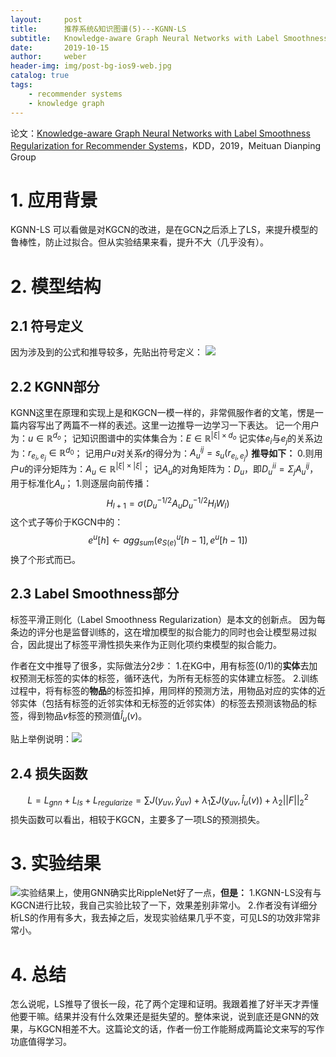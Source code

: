 ```yaml
---
layout:     post
title:      推荐系统&知识图谱(5)---KGNN-LS
subtitle:   Knowledge-aware Graph Neural Networks with Label Smoothness Regularization for Recommender Systems
date:       2019-10-15
author:     weber
header-img: img/post-bg-ios9-web.jpg
catalog: true
tags:
    - recommender systems
    - knowledge graph
---
```

论文：[Knowledge-aware Graph Neural Networks with Label Smoothness Regularization for Recommender Systems](https://arxiv.org/abs/1905.04413)，KDD，2019，Meituan Dianping Group

 # 1. 应用背景
KGNN-LS 可以看做是对KGCN的改进，是在GCN之后添上了LS，来提升模型的鲁棒性，防止过拟合。但从实验结果来看，提升不大（几乎没有）。
# 2. 模型结构
## 2.1 符号定义
因为涉及到的公式和推导较多，先贴出符号定义：
![](https://upload-images.jianshu.io/upload_images/6802002-b31c70cb31bc20ad.png?imageMogr2/auto-orient/strip%7CimageView2/2/w/1240)
## 2.2 KGNN部分
KGNN这里在原理和实现上是和KGCN一模一样的，非常佩服作者的文笔，愣是一篇内容写出了两篇不一样的表述。这里一边推导一边学习一下表达。
记一个用户为：$u \in \mathbb{R}^{d_o}$；
记知识图谱中的实体集合为：$E \in \mathbb{R}^{| \xi| \times d_o}$
记实体$e_i$与$e_j$的关系边为：$r_{e_i,e_j} \in \mathbb{R}^{d_0}$；
记用户$u$对关系$r$的得分为：$A^{ij}_u=s_u(r_{e_i,e_j})$
**推导如下：**
0.则用户$u$的评分矩阵为：$A_u \in  \mathbb{R}^{| \xi| \times | \xi| }$；
记$A_u$的对角矩阵为：$D_u$，即$D_u^{ii}=\Sigma _j A_u^{ij}$，用于标准化$A_u$；
1.则逐层向前传播：$$H_{l+1}=\sigma(D_u^{-1/2}A_uD_u^{-1/2}H_lW_l)$$这个式子等价于KGCN中的：$$e^u[h] \leftarrow agg_{sum}(e^u_{S(e)}[h-1],e^u[h-1])$$换了个形式而已。
## 2.3 Label Smoothness部分
标签平滑正则化（Label Smoothness Regularization）是本文的创新点。
因为每条边的评分也是监督训练的，这在增加模型的拟合能力的同时也会让模型易过拟合，因此提出了标签平滑性损失来作为正则化项约束模型的拟合能力。

作者在文中推导了很多，实际做法分2步：
1.在KG中，用有标签(0/1)的**实体**去加权预测无标签的实体的标签，循环迭代，为所有无标签的实体建立标签。
2.训练过程中，将有标签的**物品**的标签扣掉，用同样的预测方法，用物品对应的实体的近邻实体（包括有标签的近邻实体和无标签的近邻实体）的标签去预测该物品的标签，得到物品$v$标签的预测值$\hat{l}_u(v)$。

贴上举例说明：![](https://upload-images.jianshu.io/upload_images/6802002-202f0f24c84b40a5.jpg?imageMogr2/auto-orient/strip%7CimageView2/2/w/1240)

## 2.4 损失函数
$$L=L_{gnn}+L_{ls}+L_{regularize}=\sum J(y_{uv}, \hat{y}_{uv})+\lambda_1 \sum J(y_{uv}, \hat{l}_{u}(v))+\lambda_2 ||F||^2_2$$损失函数可以看出，相较于KGCN，主要多了一项LS的预测损失。
# 3. 实验结果
![](https://upload-images.jianshu.io/upload_images/6802002-65a8408a64a190ee.png?imageMogr2/auto-orient/strip%7CimageView2/2/w/1240)实验结果上，使用GNN确实比RippleNet好了一点，**但是：**
1.KGNN-LS没有与KGCN进行比较，我自己实验比较了一下，效果差别非常小。
2.作者没有详细分析LS的作用有多大，我去掉之后，发现实验结果几乎不变，可见LS的功效非常非常小。
# 4. 总结
怎么说呢，LS推导了很长一段，花了两个定理和证明。我跟着推了好半天才弄懂他要干嘛。结果并没有什么效果还是挺失望的。整体来说，说到底还是GNN的效果，与KGCN相差不大。这篇论文的话，作者一份工作能掰成两篇论文来写的写作功底值得学习。

